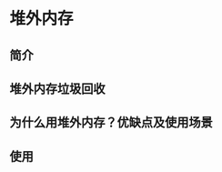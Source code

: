 


# 堆外内存
<!--

https://juejin.cn/post/6844903710766661639#heading-9

https://www.jianshu.com/p/17e72bb01bf1

堆外内存与堆内内存详解
https://blog.csdn.net/ZYC88888/article/details/80228531

https://blog.csdn.net/wmq880204/article/details/115177734

https://www.jianshu.com/p/b87c059d35f6


https://www.cnblogs.com/qingchen521/p/9177357.html
-->

## 简介


## 堆外内存垃圾回收  
<!-- 
https://www.jianshu.com/p/17e72bb01bf1
-->




## 为什么用堆外内存？优缺点及使用场景  
<!-- 
https://www.jianshu.com/p/17e72bb01bf1
-->


## 使用



